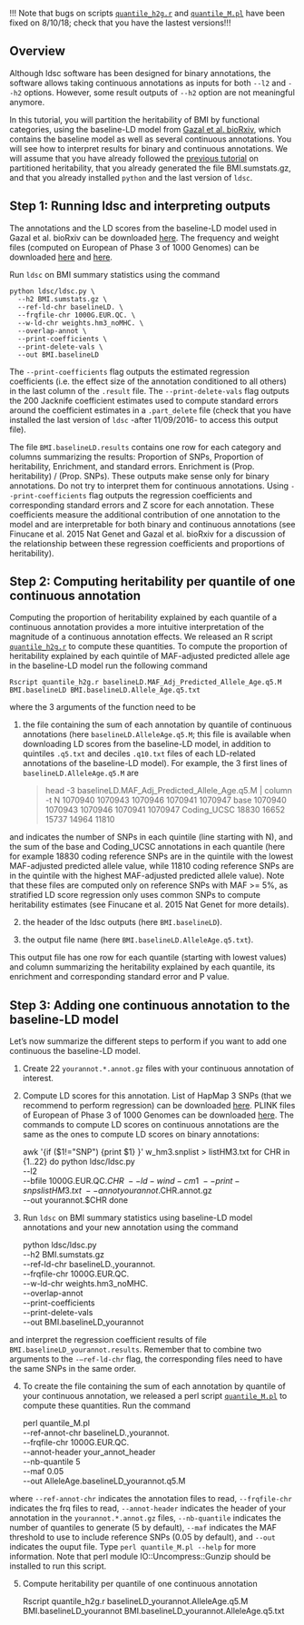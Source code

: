 !!! Note that bugs on scripts [`quantile_h2g.r`](https://raw.githubusercontent.com/bulik/ldsc/master/ContinuousAnnotations/quantile_h2g.r) and [`quantile_M.pl`](https://raw.githubusercontent.com/bulik/ldsc/master/ContinuousAnnotations/quantile_M.pl) have been fixed on 8/10/18; check that you have the lastest versions!!!

## Overview
Although ldsc software has been designed for binary annotations, the software allows taking continuous annotations as inputs for both `--l2` and `--h2` options. However, some result outputs of `--h2` option are not meaningful anymore.

In this tutorial, you will partition the heritability of BMI by functional categories, using the baseline-LD model from [Gazal et al. bioRxiv](http://biorxiv.org/content/early/2016/10/19/082024), which contains the baseline model as well as several continuous annotations. You will see how to interpret results for binary and continuous annotations. We will assume that you have already followed the [previous tutorial](https://github.com/bulik/ldsc/wiki/Partitioned-Heritability) on partitioned heritability, that you already generated the file BMI.sumstats.gz, and that you already installed `python` and the last version of `ldsc`.

## Step 1: Running ldsc and interpreting outputs

The annotations and the LD scores from the baseline-LD model used in Gazal et al. bioRxiv can be downloaded [here](https://data.broadinstitute.org/alkesgroup/LDSCORE/1000G_Phase3_baselineLD_ldscores.tgz). The frequency and weight files (computed on European of Phase 3 of 1000 Genomes) can be downloaded [here](https://data.broadinstitute.org/alkesgroup/LDSCORE/1000G_Phase3_frq.tgz) and [here](https://data.broadinstitute.org/alkesgroup/LDSCORE/1000G_Phase3_weights_hm3_no_MHC.tgz).

Run `ldsc` on BMI summary statistics using the command

	python ldsc/ldsc.py \
	  --h2 BMI.sumstats.gz \
	  --ref-ld-chr baselineLD. \
	  --frqfile-chr 1000G.EUR.QC. \
	  --w-ld-chr weights.hm3_noMHC. \
	  --overlap-annot \
	  --print-coefficients \
	  --print-delete-vals \
	  --out BMI.baselineLD

The `--print-coefficients` flag outputs the estimated regression coefficients (i.e. the effect size of the annotation conditioned to all others) in the last column of the `.result` file. The `--print-delete-vals` flag outputs the 200 Jacknife coefficient estimates used to compute standard errors around the coefficient estimates in a `.part_delete` file (check that you have installed the last version of `ldsc` -after 11/09/2016- to access this output file).

The file `BMI.baselineLD.results` contains one row for each category and columns summarizing the results: Proportion of SNPs, Proportion of heritability, Enrichment, and standard errors. Enrichment is (Prop. heritability) / (Prop. SNPs). These outputs make sense only for binary annotations. Do not try to interpret them for continuous annotations. Using `--print-coefficients` flag outputs the regression coefficients and corresponding standard errors and Z score for each annotation. These coefficients measure the additional contribution of one annotation to the model and are interpretable for both binary and continuous annotations (see Finucane et al. 2015 Nat Genet and Gazal et al. bioRxiv for a discussion of the relationship between these regression coefficients and proportions of heritability).

## Step 2:  Computing heritability per quantile of one continuous annotation

Computing the proportion of heritability explained by each quantile of a continuous annotation provides a more intuitive interpretation of the magnitude of a continuous annotation effects. We released an R script [`quantile_h2g.r`](https://raw.githubusercontent.com/bulik/ldsc/master/ContinuousAnnotations/quantile_h2g.r) to compute these quantities. To compute the proportion of heritability explained by each quintile of MAF-adjusted predicted allele age in the baseline-LD model run the following command 

	Rscript quantile_h2g.r baselineLD.MAF_Adj_Predicted_Allele_Age.q5.M BMI.baselineLD BMI.baselineLD.Allele_Age.q5.txt

where the 3 arguments of the function need to be 

1) the file containing the sum of each annotation by quantile of continuous annotations (here `baselineLD.AlleleAge.q5.M`; this file is available when downloading LD scores from the baseline-LD model, in addition to quintiles `.q5.txt` and deciles `.q10.txt` files of each LD-related annotations of the baseline-LD model). For example, the 3 first lines of `baselineLD.AlleleAge.q5.M` are  

	> head -3 baselineLD.MAF_Adj_Predicted_Allele_Age.q5.M | column -t
	N            1070940  1070943  1070946  1070941  1070947
	base         1070940  1070943  1070946  1070941  1070947
	Coding_UCSC  18830    16652    15737    14964    11810

and indicates the number of SNPs in each quintile (line starting with N), and the sum of the base and Coding_UCSC annotations in each quantile (here for example 18830 coding reference SNPs are in the quintile with the lowest MAF-adjusted predicted allele value, while 11810 coding reference SNPs are in the quintile with the highest MAF-adjusted predicted allele value). 
Note that these files are computed only on reference SNPs with MAF >= 5%, as stratified LD score regression only uses common SNPs to compute heritability estimates (see Finucane et al. 2015 Nat Genet for more details).

2) the header of the ldsc outputs (here `BMI.baselineLD`). 

3) the output file name (here `BMI.baselineLD.AlleleAge.q5.txt`).

This output file has one row for each quantile (starting with lowest values) and column summarizing the heritability explained by each quantile, its enrichment and corresponding standard error and P value.

## Step 3:  Adding one continuous annotation to the baseline-LD model

Let’s now summarize the different steps to perform if you want to add one continuous the baseline-LD model.

1) Create 22 `yourannot.*.annot.gz` files with your continuous annotation of interest. 

2) Compute LD scores for this annotation. List of HapMap 3 SNPs (that we recommend to perform regression) can be downloaded [here](https://data.broadinstitute.org/alkesgroup/LDSCORE/w_hm3.snplist.bz2). PLINK files of European of Phase 3 of 1000 Genomes can be downloaded [here](https://data.broadinstitute.org/alkesgroup/LDSCORE/1000G_Phase3_plinkfiles.tgz). The commands to compute LD scores on continuous annotations are the same as the ones to compute LD scores on binary annotations:

	awk '{if ($1!="SNP") {print $1} }' w_hm3.snplist > listHM3.txt
	for CHR in {1..22}
	do
	python ldsc/ldsc.py \
	  --l2 \
	  --bfile 1000G.EUR.QC.$CHR \
	  --ld-wind-cm 1 \
	  --print-snps listHM3.txt \
	  --annot yourannot.$CHR.annot.gz \
	  --out yourannot.$CHR
	done

3) Run `ldsc` on BMI summary statistics using baseline-LD model annotations and your new annotation using the command

	python ldsc/ldsc.py \
	  --h2 BMI.sumstats.gz \
	  --ref-ld-chr baselineLD.,yourannot. \
	  --frqfile-chr 1000G.EUR.QC. \
	  --w-ld-chr weights.hm3_noMHC. \
	  --overlap-annot \
	  --print-coefficients \
	  --print-delete-vals \
	  --out BMI.baselineLD_yourannot

and interpret the regression coefficient results of file `BMI.baselineLD_yourannot.results`. Remember that to combine two arguments to the `-–ref-ld-chr` flag, the corresponding files need to have the same SNPs in the same order.

4) To create the file containing the sum of each annotation by quantile of your continuous annotation, we released a perl script [`quantile_M.pl`](https://raw.githubusercontent.com/bulik/ldsc/master/ContinuousAnnotations/quantile_M.pl) to compute these quantities. Run the command

	perl quantile_M.pl \
	  --ref-annot-chr baselineLD.,yourannot. \
	  --frqfile-chr 1000G.EUR.QC. \
	  --annot-header your_annot_header\
	  --nb-quantile 5\
	  --maf 0.05 \
	  --out AlleleAge.baselineLD_yourannot.q5.M

where `--ref-annot-chr` indicates the annotation files to read, `--frqfile-chr` indicates the frq files to read, `--annot-header`  indicates the header of your annotation in the `yourannot.*.annot.gz` files, `--nb-quantile` indicates the number of quantiles to generate (5 by default), `--maf` indicates the MAF threshold to use to include reference SNPs (0.05 by default), and `--out` indicates the ouput file. Type `perl quantile_M.pl --help` for more information.
Note that perl module IO::Uncompress::Gunzip should be installed to run this script.

5) Compute heritability per quantile of one continuous annotation

	Rscript quantile_h2g.r baselineLD_yourannot.AlleleAge.q5.M BMI.baselineLD_yourannot BMI.baselineLD_yourannot.AlleleAge.q5.txt
